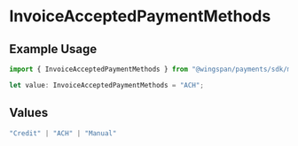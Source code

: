 # InvoiceAcceptedPaymentMethods

## Example Usage

```typescript
import { InvoiceAcceptedPaymentMethods } from "@wingspan/payments/sdk/models/shared";

let value: InvoiceAcceptedPaymentMethods = "ACH";
```

## Values

```typescript
"Credit" | "ACH" | "Manual"
```